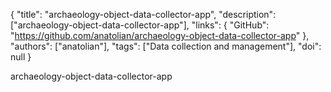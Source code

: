 {
  "title": "archaeology-object-data-collector-app",
  "description": ["archaeology-object-data-collector-app"],
  "links": {
    "GitHub": "https://github.com/anatolian/archaeology-object-data-collector-app"
  },
  "authors": ["anatolian"],
  "tags": ["Data collection and management"],
  "doi": null
}

<!-- Generated by csv2md.R – do not edit by hand -->

archaeology-object-data-collector-app